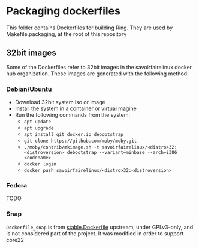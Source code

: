 # Packaging dockerfiles

This folder contains Dockerfiles for building Ring. They are used by
Makefile.packaging, at the root of this repository

## 32bit images

Some of the Dockerfiles refer to 32bit images in the savoirfairelinux docker
hub organization. These images are generated with the following method:


### Debian/Ubuntu

- Download 32bit system iso or image
- Install the system in a container or virtual magine
- Run the following commands from the system:
    * `apt update`
    * `apt upgrade`
    * `apt install git docker.io debootstrap`
    * `git clone https://github.com/moby/moby.git`
    * `./moby/contrib/mkimage.sh -t savoirfairelinux/<distro>32:<distroversion> debootstrap --variant=minbase --arch=i386 <codename>`
    * `docker login`
    * `docker push savoirfairelinux/<distro>32:<distroversion>`

### Fedora

TODO

### Snap

`Dockerfile_snap` is from [stable.Dockerfile](stable.Dockerfile)
upstream, under GPLv3-only, and is not considered part of the project.
It was modified in order to support core22

[stable.Dockerfile]: https://raw.githubusercontent.com/snapcore/snapcraft/master/docker/stable.Dockerfile
